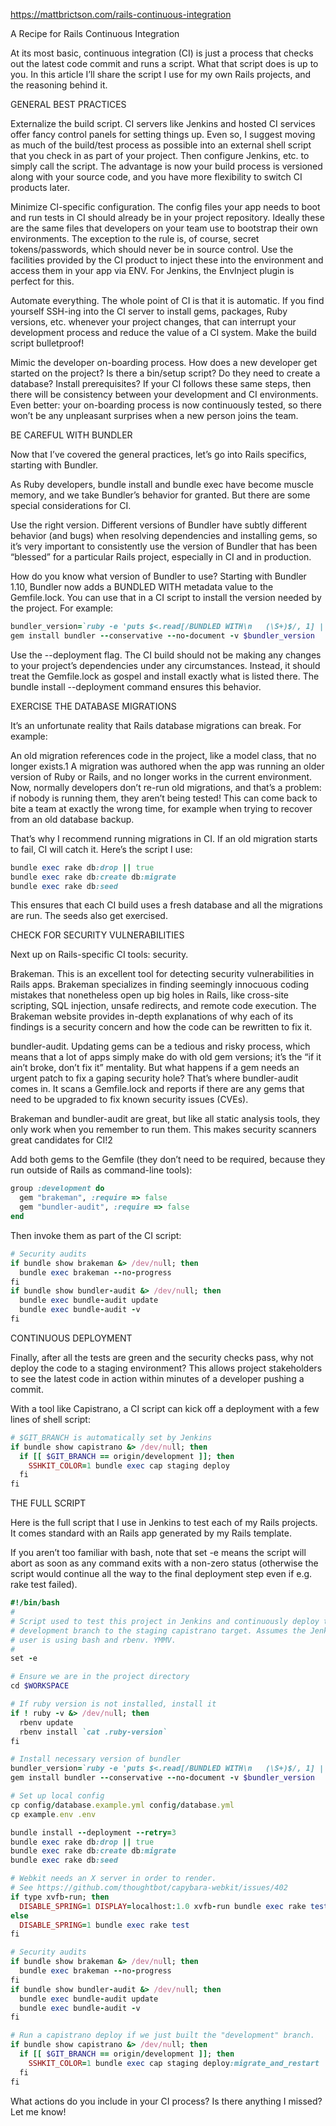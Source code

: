
https://mattbrictson.com/rails-continuous-integration

A Recipe for Rails Continuous Integration

At its most basic, continuous integration (CI) is just a process that checks out the latest code commit and runs a script. What that script does is up to you. In this article I’ll share the script I use for my own Rails projects, and the reasoning behind it.

GENERAL BEST PRACTICES

Externalize the build script. CI servers like Jenkins and hosted CI services offer fancy control panels for setting things up. Even so, I suggest moving as much of the build/test process as possible into an external shell script that you check in as part of your project. Then configure Jenkins, etc. to simply call the script. The advantage is now your build process is versioned along with your source code, and you have more flexibility to switch CI products later.

Minimize CI-specific configuration. The config files your app needs to boot and run tests in CI should already be in your project repository. Ideally these are the same files that developers on your team use to bootstrap their own environments. The exception to the rule is, of course, secret tokens/passwords, which should never be in source control. Use the facilities provided by the CI product to inject these into the environment and access them in your app via ENV. For Jenkins, the EnvInject plugin is perfect for this.

Automate everything. The whole point of CI is that it is automatic. If you find yourself SSH-ing into the CI server to install gems, packages, Ruby versions, etc. whenever your project changes, that can interrupt your development process and reduce the value of a CI system. Make the build script bulletproof!

Mimic the developer on-boarding process. How does a new developer get started on the project? Is there a bin/setup script? Do they need to create a database? Install prerequisites? If your CI follows these same steps, then there will be consistency between your development and CI environments. Even better: your on-boarding process is now continuously tested, so there won’t be any unpleasant surprises when a new person joins the team.

BE CAREFUL WITH BUNDLER

Now that I’ve covered the general practices, let’s go into Rails specifics, starting with Bundler.

As Ruby developers, bundle install and bundle exec have become muscle memory, and we take Bundler’s behavior for granted. But there are some special considerations for CI.

Use the right version. Different versions of Bundler have subtly different behavior (and bugs) when resolving dependencies and installing gems, so it’s very important to consistently use the version of Bundler that has been “blessed” for a particular Rails project, especially in CI and in production.

How do you know what version of Bundler to use? Starting with Bundler 1.10, Bundler now adds a BUNDLED WITH metadata value to the Gemfile.lock. You can use that in a CI script to install the version needed by the project. For example:

```ruby
bundler_version=`ruby -e 'puts $<.read[/BUNDLED WITH\n   (\S+)$/, 1] || "<1.10"' Gemfile.lock`
gem install bundler --conservative --no-document -v $bundler_version
```

Use the --deployment flag. The CI build should not be making any changes to your project’s dependencies under any circumstances. Instead, it should treat the Gemfile.lock as gospel and install exactly what is listed there. The bundle install --deployment command ensures this behavior.

EXERCISE THE DATABASE MIGRATIONS

It’s an unfortunate reality that Rails database migrations can break. For example:

An old migration references code in the project, like a model class, that no longer exists.1
A migration was authored when the app was running an older version of Ruby or Rails, and no longer works in the current environment.
Now, normally developers don’t re-run old migrations, and that’s a problem: if nobody is running them, they aren’t being tested! This can come back to bite a team at exactly the wrong time, for example when trying to recover from an old database backup.

That’s why I recommend running migrations in CI. If an old migration starts to fail, CI will catch it. Here’s the script I use:

```ruby
bundle exec rake db:drop || true
bundle exec rake db:create db:migrate
bundle exec rake db:seed
```

This ensures that each CI build uses a fresh database and all the migrations are run. The seeds also get exercised.

CHECK FOR SECURITY VULNERABILITIES

Next up on Rails-specific CI tools: security.

Brakeman. This is an excellent tool for detecting security vulnerabilities in Rails apps. Brakeman specializes in finding seemingly innocuous coding mistakes that nonetheless open up big holes in Rails, like cross-site scripting, SQL injection, unsafe redirects, and remote code execution. The Brakeman website provides in-depth explanations of why each of its findings is a security concern and how the code can be rewritten to fix it.

bundler-audit. Updating gems can be a tedious and risky process, which means that a lot of apps simply make do with old gem versions; it’s the “if it ain’t broke, don’t fix it” mentality. But what happens if a gem needs an urgent patch to fix a gaping security hole? That’s where bundler-audit comes in. It scans a Gemfile.lock and reports if there are any gems that need to be upgraded to fix known security issues (CVEs).

Brakeman and bundler-audit are great, but like all static analysis tools, they only work when you remember to run them. This makes security scanners great candidates for CI!2

Add both gems to the Gemfile (they don’t need to be required, because they run outside of Rails as command-line tools):

```ruby
group :development do
  gem "brakeman", :require => false
  gem "bundler-audit", :require => false
end
```

Then invoke them as part of the CI script:

```ruby
# Security audits
if bundle show brakeman &> /dev/null; then
  bundle exec brakeman --no-progress
fi
if bundle show bundler-audit &> /dev/null; then
  bundle exec bundle-audit update
  bundle exec bundle-audit -v
fi
```

CONTINUOUS DEPLOYMENT

Finally, after all the tests are green and the security checks pass, why not deploy the code to a staging environment? This allows project stakeholders to see the latest code in action within minutes of a developer pushing a commit.

With a tool like Capistrano, a CI script can kick off a deployment with a few lines of shell script:

```ruby
# $GIT_BRANCH is automatically set by Jenkins
if bundle show capistrano &> /dev/null; then
  if [[ $GIT_BRANCH == origin/development ]]; then
    SSHKIT_COLOR=1 bundle exec cap staging deploy
  fi
fi
```

THE FULL SCRIPT

Here is the full script that I use in Jenkins to test each of my Rails projects. It comes standard with an Rails app generated by my Rails template.

If you aren’t too familiar with bash, note that set -e means the script will abort as soon as any command exits with a non-zero status (otherwise the script would continue all the way to the final deployment step even if e.g. rake test failed).

```ruby
#!/bin/bash
#
# Script used to test this project in Jenkins and continuously deploy the
# development branch to the staging capistrano target. Assumes the Jenkins
# user is using bash and rbenv. YMMV.
#
set -e

# Ensure we are in the project directory
cd $WORKSPACE

# If ruby version is not installed, install it
if ! ruby -v &> /dev/null; then
  rbenv update
  rbenv install `cat .ruby-version`
fi

# Install necessary version of bundler
bundler_version=`ruby -e 'puts $<.read[/BUNDLED WITH\n   (\S+)$/, 1] || "<1.10"' Gemfile.lock`
gem install bundler --conservative --no-document -v $bundler_version

# Set up local config
cp config/database.example.yml config/database.yml
cp example.env .env

bundle install --deployment --retry=3
bundle exec rake db:drop || true
bundle exec rake db:create db:migrate
bundle exec rake db:seed

# Webkit needs an X server in order to render.
# See https://github.com/thoughtbot/capybara-webkit/issues/402
if type xvfb-run; then
  DISABLE_SPRING=1 DISPLAY=localhost:1.0 xvfb-run bundle exec rake test
else
  DISABLE_SPRING=1 bundle exec rake test
fi

# Security audits
if bundle show brakeman &> /dev/null; then
  bundle exec brakeman --no-progress
fi
if bundle show bundler-audit &> /dev/null; then
  bundle exec bundle-audit update
  bundle exec bundle-audit -v
fi

# Run a capistrano deploy if we just built the "development" branch.
if bundle show capistrano &> /dev/null; then
  if [[ $GIT_BRANCH == origin/development ]]; then
    SSHKIT_COLOR=1 bundle exec cap staging deploy:migrate_and_restart
  fi
fi
```

What actions do you include in your CI process? Is there anything I missed? Let me know!
